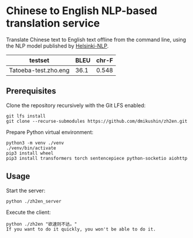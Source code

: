 # Chinese to English NLP-based translation service

Translate Chinese text to English text offline from the command line, using the NLP model published by [Helsinki-NLP](https://huggingface.co/Helsinki-NLP/opus-mt-zh-en).

| testset              | BLEU | chr-F |
| -------------------- | ---- | ----- |
| Tatoeba-test.zho.eng | 36.1 | 0.548 |

## Prerequisites

Clone the repository recursively with the Git LFS enabled:

```
git lfs install
git clone --recurse-submodules https://github.com/dmikushin/zh2en.git
```

Prepare Python virtual environment:

```
python3 -m venv ./venv
./venv/bin/activate
pip3 install wheel
pip3 install transformers torch sentencepiece python-socketio aiohttp
```

## Usage

Start the server:

```
python ./zh2en_server
```

Execute the client:

```
python ./zh2en "欲速则不达。"
If you want to do it quickly, you won't be able to do it.
```

